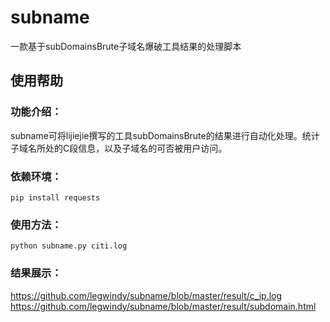 # subname
一款基于subDomainsBrute子域名爆破工具结果的处理脚本
## 使用帮助
### 功能介绍：
subname可将lijiejie撰写的工具subDomainsBrute的结果进行自动化处理。统计子域名所处的C段信息，以及子域名的可否被用户访问。
### 依赖环境：
    pip install requests
### 使用方法：
    python subname.py citi.log
### 结果展示：
https://github.com/legwindy/subname/blob/master/result/c_ip.log
https://github.com/legwindy/subname/blob/master/result/subdomain.html
